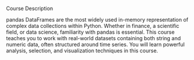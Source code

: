 Course Description

pandas DataFrames are the most widely used in-memory representation of complex data collections within Python. Whether in finance, a scientific field, or data science, familiarity with pandas is essential. This course teaches you to work with real-world datasets containing both string and numeric data, often structured around time series. You will learn powerful analysis, selection, and visualization techniques in this course.
